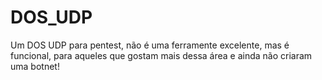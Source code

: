# DOS_UDP
Um DOS UDP para pentest, não é uma ferramente excelente, mas é funcional, para aqueles que gostam mais dessa área e ainda não criaram uma botnet!
